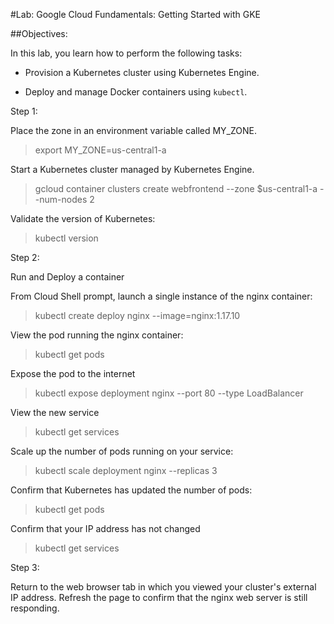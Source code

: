 #Lab: Google Cloud Fundamentals: Getting Started with GKE

##Objectives:

In this lab, you learn how to perform the following tasks:

- Provision a Kubernetes cluster using Kubernetes Engine.

- Deploy and manage Docker containers using `kubectl`.

  

Step 1:

Place the zone in an environment variable called MY_ZONE.

> export MY_ZONE=us-central1-a

Start a Kubernetes cluster managed by Kubernetes Engine.

> gcloud container clusters create webfrontend --zone $us-central1-a --num-nodes 2

Validate the version of Kubernetes:

> kubectl version

Step 2:

Run and Deploy a container

From Cloud Shell prompt, launch a single instance of the nginx container:

> kubectl create deploy nginx --image=nginx:1.17.10

View the pod running the nginx container:

> kubectl get pods

Expose the pod to the internet

> kubectl expose deployment nginx --port 80 --type LoadBalancer

View the new service

> kubectl get services

Scale up the number of pods running on your service:

> kubectl scale deployment nginx --replicas 3

Confirm that Kubernetes has updated the number of pods:

> kubectl get pods

Confirm that your IP address has not changed

> kubectl get services

Step 3:

Return to the web browser tab in which you viewed your cluster's external IP address. Refresh the page to confirm that the nginx web server is still responding.